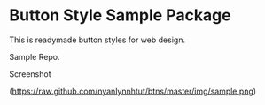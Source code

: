 # Button Style Sample Package

This is readymade button styles for web design.

Sample Repo.

Screenshot

(https://raw.github.com/nyanlynnhtut/btns/master/img/sample.png)
